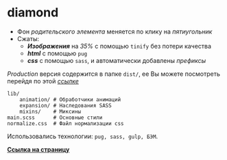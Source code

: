 # diamond

+ Фон _родительского элемента_ меняется по клику на _пятиугольник_
+ Сжаты:
    + ***Изображения*** на _35%_ с помощью `tinify` без потери качества
    + ***html*** с помощью `pug`
    + ***css*** c помощью `sass`, и автоматически добавлены _префиксы_
    
*Production* версия содержится в папке `dist/`, ее Вы можете посмотреть перейдя по этой _[ссылке](https://github.com/Scofield001/scofield001.github.io/tree/master/diamond)_
    
    lib/
        animation/ # Обработчики анимаций
        expansion/ # Наследования SASS
        mixins/    # Миксины
    main.scss      # Основные стили
    normalize.css  # Файл нормализации css
        
Использовались технологии: `pug, sass, gulp, БЭМ`.

**[Ссылка на страницу](https://scofield001.github.io/diamond/index.html)**

